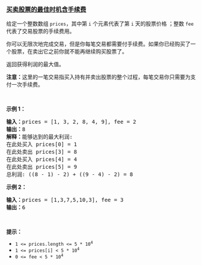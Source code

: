 ### [买卖股票的最佳时机含手续费](https://leetcode-cn.com/problems/best-time-to-buy-and-sell-stock-with-transaction-fee)

<p>给定一个整数数组 <code>prices</code>，其中第 <code>i</code> 个元素代表了第 <code>i</code> 天的股票价格 ；整数 <code>fee</code> 代表了交易股票的手续费用。</p>

<p>你可以无限次地完成交易，但是你每笔交易都需要付手续费。如果你已经购买了一个股票，在卖出它之前你就不能再继续购买股票了。</p>

<p>返回获得利润的最大值。</p>

<p><strong>注意：</strong>这里的一笔交易指买入持有并卖出股票的整个过程，每笔交易你只需要为支付一次手续费。</p>

<p> </p>

<p><strong>示例 1：</strong></p>

<pre>
<strong>输入：</strong>prices = [1, 3, 2, 8, 4, 9], fee = 2
<strong>输出：</strong>8
<strong>解释：</strong>能够达到的最大利润:  
在此处买入 prices[0] = 1
在此处卖出 prices[3] = 8
在此处买入 prices[4] = 4
在此处卖出 prices[5] = 9
总利润: ((8 - 1) - 2) + ((9 - 4) - 2) = 8</pre>

<p><strong>示例 2：</strong></p>

<pre>
<strong>输入：</strong>prices = [1,3,7,5,10,3], fee = 3
<strong>输出：</strong>6
</pre>

<p> </p>

<p><strong>提示：</strong></p>

<ul>
	<li><code>1 <= prices.length <= 5 * 10<sup>4</sup></code></li>
	<li><code>1 <= prices[i] < 5 * 10<sup>4</sup></code></li>
	<li><code>0 <= fee < 5 * 10<sup>4</sup></code></li>
</ul>
